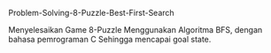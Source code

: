 Problem-Solving-8-Puzzle-Best-First-Search

Menyelesaikan Game 8-Puzzle Menggunakan Algoritma BFS, dengan bahasa pemrograman C Sehingga mencapai goal state.
